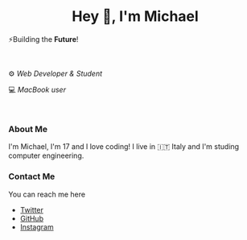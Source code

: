 <h1 align="center">Hey 👋, I'm Michael</h1>

⚡️Building the **Future**!

<br>

 ⚙️ *Web Developer & Student*
 
💻 *MacBook user*

<br />

### About Me

I'm Michael, I'm 17 and I love coding!
I live in 🇮🇹 Italy and I'm studing computer engineering.

### Contact Me
You can reach me here
- [Twitter](https://www.twitter.com/MichaelDevC)
- [GitHub](https://www.github.com/MichaelCasaDev)
- [Instagram](https://www.instagram.com/michael.casagrande_)
